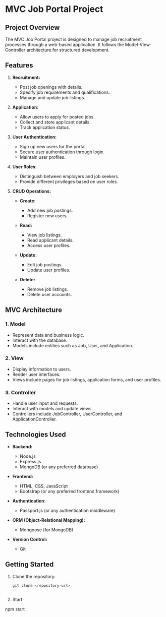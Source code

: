 # MVC Job Portal Project

## Project Overview

The MVC Job Portal project is designed to manage job recruitment processes through a web-based application. It follows the Model-View-Controller architecture for structured development.

## Features

1. **Recruitment:**
   - Post job openings with details.
   - Specify job requirements and qualifications.
   - Manage and update job listings.

2. **Application:**
   - Allow users to apply for posted jobs.
   - Collect and store applicant details.
   - Track application status.

3. **User Authentication:**
   - Sign up new users for the portal.
   - Secure user authentication through login.
   - Maintain user profiles.

4. **User Roles:**
   - Distinguish between employers and job seekers.
   - Provide different privileges based on user roles.

5. **CRUD Operations:**
   - **Create:**
     - Add new job postings.
     - Register new users.

   - **Read:**
     - View job listings.
     - Read applicant details.
     - Access user profiles.

   - **Update:**
     - Edit job postings.
     - Update user profiles.

   - **Delete:**
     - Remove job listings.
     - Delete user accounts.

## MVC Architecture

### 1. Model
   - Represent data and business logic.
   - Interact with the database.
   - Models include entities such as Job, User, and Application.

### 2. View
   - Display information to users.
   - Render user interfaces.
   - Views include pages for job listings, application forms, and user profiles.

### 3. Controller
   - Handle user input and requests.
   - Interact with models and update views.
   - Controllers include JobController, UserController, and ApplicationController.

## Technologies Used

- **Backend:**
  - Node.js
  - Express.js
  - MongoDB (or any preferred database)

- **Frontend:**
  - HTML, CSS, JavaScript
  - Bootstrap (or any preferred frontend framework)

- **Authentication:**
  - Passport.js (or any authentication middleware)

- **ORM (Object-Relational Mapping):**
  - Mongoose (for MongoDB)

- **Version Control:**
  - Git

## Getting Started

1. Clone the repository:
   ```bash
   git clone <repository-url>



2. Start 

npm start
